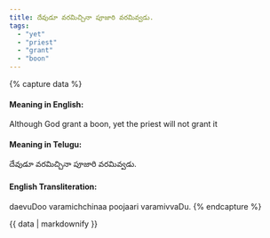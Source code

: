 ```yaml
---
title: దేవుడూ వరమిచ్చినా పూజారి వరమివ్వడు.
tags:
  - "yet"
  - "priest"
  - "grant"
  - "boon"
---
```


{% capture data %}
#### Meaning in English:
Although God grant a boon, yet the priest will not grant it

#### Meaning in Telugu:
దేవుడూ వరమిచ్చినా పూజారి వరమివ్వడు.

#### English Transliteration:
daevuDoo varamichchinaa poojaari varamivvaDu.
{% endcapture %}

{{ data | markdownify }}

